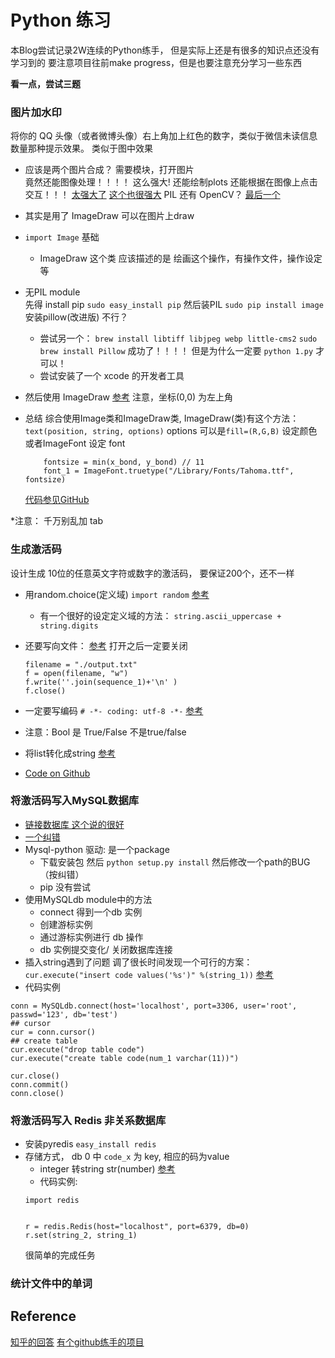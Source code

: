 # Python 练习
本Blog尝试记录2W连续的Python练手， 但是实际上还是有很多的知识点还没有学习到的 
要注意项目往前make progress，但是也要注意充分学习一些东西

**看一点，尝试三题**

### 图片加水印
将你的 QQ 头像（或者微博头像）右上角加上红色的数字，类似于微信未读信息数量那种提示效果。 类似于图中效果

* 应该是两个图片合成？ 
	需要模块，打开图片  
	竟然还能图像处理！！！！ 这么强大! 
	还能绘制plots 还能根据在图像上点击交互！！！
	[太强大了](http://www.ituring.com.cn/tupubarticle/2024) 	[这个也很强大](http://oucmsc.blog.163.com/blog/static/126340328201293045017183/)
	PIL 还有 OpenCV？ 	[最后一个](http://oucmsc.blog.163.com/blog/static/126340328201293045017183/)
* 其实是用了 ImageDraw 可以在图片上draw	
* `import Image` 基础
	* ImageDraw 这个类  应该描述的是 绘画这个操作，有操作文件，操作设定等
* 无PIL module   
先得 install pip  `sudo easy_install pip`
然后装PIL `sudo pip install image` 安装pillow(改进版)   不行？
	* 尝试另一个： 
	`brew install libtiff libjpeg webp little-cms2`
	`sudo brew install Pillow`
	成功了！！！！ 但是为什么一定要 `python 1.py` 才可以！ 
	* 尝试安装了一个 xcode 的开发者工具

* 然后使用 ImageDraw
[参考](http://liam0205.me/2015/05/05/pil-tutorial-imagedraw-and-imagefont/)
注意，坐标(0,0) 为左上角

* 总结
	综合使用Image类和ImageDraw类, ImageDraw(类)有这个方法：
	`text(position, string, options)` options 可以是`fill=(R,G,B)` 设定颜色
	或者ImageFont 设定 font 
	```
		fontsize = min(x_bond, y_bond) // 11
		font_1 = ImageFont.truetype("/Library/Fonts/Tahoma.ttf", fontsize)
	
	```
	[代码参见GitHub](https://github.com/sherlockwu/python_coding/tree/master/python_practice/p_1)

*注意：
千万别乱加 tab

### 生成激活码 
设计生成 10位的任意英文字符或数字的激活码， 要保证200个，还不一样

* 用random.choice(定义域) `import random` 	[参考](http://blog.csdn.net/pipisorry/article/details/39086463) 
	* 有一个很好的设定定义域的方法： `string.ascii_uppercase + string.digits`

* 还要写向文件：	[参考](http://www.cnblogs.com/feeland/p/4477535.html)
	打开之后一定要关闭
	```
	filename = "./output.txt"
	f = open(filename, "w")
	f.write(''.join(sequence_1)+'\n' ) 
	f.close()

	```

* 一定要写编码 
	`# -*- coding: utf-8 -*-` [参考](http://www.crifan.com/python_head_meaning_for_usr_bin_python_coding_utf-8/)
* 注意：Bool 是 True/False 不是true/false  
* 将list转化成string [参考](http://piziyin.blog.51cto.com/2391349/568426)
* [Code on Github](https://github.com/sherlockwu/python_coding/tree/master/python_practice/p_2)

### 将激活码写入MySQL数据库
* [链接数据库  这个说的很好](http://www.cnblogs.com/fnng/p/3565912.html)
* [一个纠错](http://www.cnblogs.com/ifantastic/archive/2013/04/13/3017677.html)
* Mysql-python 驱动: 是一个package   
	* 下载安装包  然后 `python setup.py install`   然后修改一个path的BUG （按纠错） 
	* pip  没有尝试
* 使用MySQLdb module中的方法
	* connect 得到一个db 实例 
	* 创建游标实例
	* 通过游标实例进行 db 操作
	* db 实例提交变化/ 关闭数据库连接
* 插入string遇到了问题  调了很长时间发现一个可行的方案： `cur.execute("insert code values('%s')" %(string_1))` [参考](http://blog.csdn.net/shellshine/article/details/8207448)
* 代码实例
```
conn = MySQLdb.connect(host='localhost', port=3306, user='root', passwd='123', db='test') 
## cursor 
cur = conn.cursor() 
## create table 
cur.execute("drop table code")
cur.execute("create table code(num_1 varchar(11))") 

cur.close()
conn.commit()
conn.close()
```

### 将激活码写入 Redis 非关系数据库
* 安装pyredis  `easy_install redis` 
* 存储方式， db 0 中 `code_x` 为 key, 相应的码为value
	* integer 转string str(number)  [参考](http://blog.csdn.net/shanliangliuxing/article/details/7920400) 
	* 代码实例:
	```
	import redis


	r = redis.Redis(host="localhost", port=6379, db=0)
	r.set(string_2, string_1)
	```
	很简单的完成任务
	

### 统计文件中的单词  

## Reference 
[知乎的回答](https://www.zhihu.com/question/29372574)
[有个github练手的项目](https://github.com/sherlockwu/show-me-the-code)